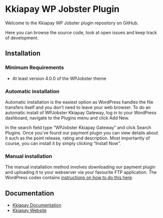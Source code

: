 
# Kkiapay WP Jobster Plugin

Welcome to the Kkiapay WP Jobster plugin repository on GitHub. 

Here you can browse the source code, look at open issues and keep track of development.

## Installation 

### Minimum Requirements

* At least version 4.0.0 of the WPJobster theme

### Automatic installation

Automatic installation is the easiest option as WordPress handles the file transfers itself and you don’t need to leave your web browser. To do an automatic install of WPJobster Kkiapay Gateway, log in to your WordPress dashboard, navigate to the Plugins menu and click Add New.

In the search field type “WPJobster Kkiapay Gateway” and click Search Plugins. Once you’ve found our payment plugin you can view details about it such as the point release, rating and description. Most importantly of course, you can install it by simply clicking “Install Now”.

### Manual installation

The manual installation method involves downloading our payment plugin and uploading it to your webserver via your favourite FTP application. The WordPress codex contains [instructions on how to do this here](https://codex.wordpress.org/Managing_Plugins#Manual_Plugin_Installation).

## Documentation

* [Kkiapay Documentation](https://docs.kkiapay.me/v1/)
* [Kkiapay Website](https://kkiapay.me/)